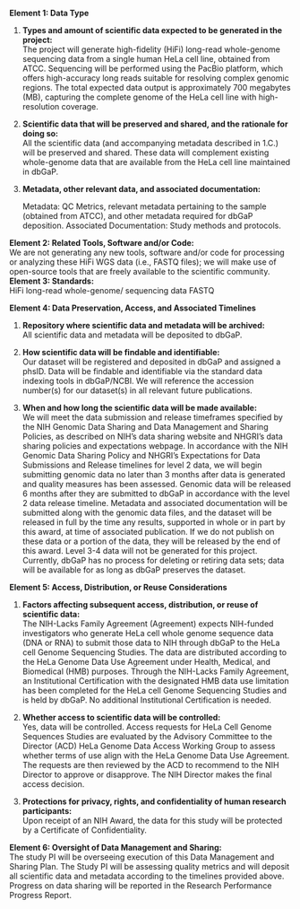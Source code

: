 **Element 1: Data Type**

1. **Types and amount of scientific data expected to be generated in the project:**   
   The project will generate high-fidelity (HiFi) long-read whole-genome sequencing data from a single human HeLa cell line, obtained from ATCC. Sequencing will be performed using the PacBio platform, which offers high-accuracy long reads suitable for resolving complex genomic regions. The total expected data output is approximately 700 megabytes (MB), capturing the complete genome of the HeLa cell line with high-resolution coverage.

2. **Scientific data that will be preserved and shared, and the rationale for doing so:**  
   All the scientific data (and accompanying metadata described in 1.C.) will be preserved and shared. These data will complement existing whole-genome data that are available from the HeLa cell line maintained in dbGaP.

3. **Metadata, other relevant data, and associated documentation:**   
 
   Metadata: QC Metrics, relevant metadata pertaining to the sample (obtained from ATCC), and other metadata required for dbGaP deposition. Associated Documentation: Study methods and protocols.

**Element 2: Related Tools, Software and/or Code:**  
   We are not generating any new tools, software and/or code for processing or analyzing these HiFi WGS data (i.e., FASTQ files); we will make use of open-source tools that are freely available to the scientific community.
**Element 3: Standards:**  
   HiFi long-read whole-genome/ sequencing data FASTQ

**Element 4: Data Preservation, Access, and Associated Timelines**

1. **Repository where scientific data and metadata will be archived:**   
   All scientific data and metadata will be deposited to dbGaP.

2. **How scientific data will be findable and identifiable:**   
   Our dataset will be registered and deposited in dbGaP and assigned a phsID. Data will be findable and identifiable via the standard data indexing tools in dbGaP/NCBI. We will reference the accession number(s) for our dataset(s) in all relevant future publications.

3. **When and how long the scientific data will be made available:**   
   We will meet the data submission and release timeframes specified by the NIH Genomic Data Sharing and Data Management and Sharing Policies, as described on NIH’s data sharing website and NHGRI’s data sharing policies and expectations webpage. In accordance with the NIH Genomic Data Sharing Policy and NHGRI’s Expectations for Data Submissions and Release timelines for level 2 data, we will begin submitting genomic data no later than 3 months after data is generated and quality measures has been assessed. Genomic data will be released 6 months after they are submitted to dbGaP in accordance with the level 2 data release timeline. Metadata and associated documentation will be submitted along with the genomic data files, and the dataset will be released in full by the time any results, supported in whole or in part by this award, at time of associated publication. If we do not publish on these data or a portion of the data, they will be released by the end of this award. Level 3-4 data will not be generated for this project. Currently, dbGaP has no process for deleting or retiring data sets; data will be available for as long as dbGaP preserves the dataset.

**Element 5: Access, Distribution, or Reuse Considerations**

1. **Factors affecting subsequent access, distribution, or reuse of scientific data:**  
   The NIH-Lacks Family Agreement (Agreement) expects NIH-funded investigators who generate HeLa cell whole genome sequence data (DNA or RNA) to submit those data to NIH through dbGaP to the HeLa cell Genome Sequencing Studies. The data are distributed according to the HeLa Genome Data Use Agreement under Health, Medical, and Biomedical (HMB) purposes. Through the NIH-Lacks Family Agreement, an Institutional Certification with the designated HMB data use limitation has been completed for the HeLa cell Genome Sequencing Studies and is held by dbGaP. No additional Institutional Certification is needed.

2. **Whether access to scientific data will be controlled:**  
    Yes, data will be controlled. Access requests for HeLa Cell Genome Sequences Studies are evaluated by the Advisory Committee to the Director (ACD) HeLa Genome Data Access Working Group to assess whether terms of use align with the HeLa Genome Data Use Agreement. The requests are then reviewed by the ACD to recommend to the NIH Director to approve or disapprove. The NIH Director makes the final access decision.

3. **Protections for privacy, rights, and confidentiality of human research participants:**   
    Upon receipt of an NIH Award, the data for this study will be protected by a Certificate of Confidentiality.

**Element 6: Oversight of Data Management and Sharing:**  
   The study PI will be overseeing execution of this Data Management and Sharing Plan. The Study PI will be assessing quality metrics and will deposit all scientific data and metadata according to the timelines provided above. Progress on data sharing will be reported in the Research Performance Progress Report.